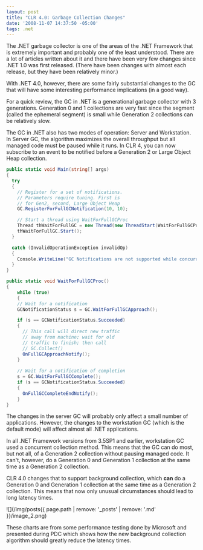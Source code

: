 ```yaml
---
layout: post
title: "CLR 4.0: Garbage Collection Changes"
date: '2008-11-07 14:37:50 -05:00'
tags: .net
---
```


The .NET garbage collector is one of the areas of the .NET Framework that is extremely important and probably one of the least understood. There are a lot of articles written about it and there have been very few changes since .NET 1.0 was first released. (There have been changes with almost each release, but they have been relatively minor.)

With .NET 4.0, however, there are some fairly substantial changes to the GC that will have some interesting performance implications (in a good way).

For a quick review, the GC in .NET is a generational garbage collector with 3 generations. Generation 0 and 1 collections are very fast since the segment (called the ephemeral segment) is small while Generation 2 collections can be relatively slow.

The GC in .NET also has two modes of operation: Server and Workstation. In Server GC, the algorithm maximizes the overall throughput but all managed code must be paused while it runs. In CLR 4, you can now subscribe to an event to be notified before a Generation 2 or Large Object Heap collection.

```csharp
public static void Main(string[] args)
{
  try
  {
    // Register for a set of notifications.
    // Parameters require tuning. First is 
    // for Gen2, second, Large Object Heap 
    GC.RegisterForFullGCNotification(10, 10);

    // Start a thread using WaitForFullGCProc
    Thread thWaitForFullGC = new Thread(new ThreadStart(WaitForFullGCProc));
    thWaitForFullGC.Start();
  }

  catch (InvalidOperationException invalidOp)
  {
    Console.WriteLine("GC Notifications are not supported while concurrent GC is enabled.\n" + invalidOp.Message);
  }
}

public static void WaitForFullGCProc()
{
    while (true)
    {
    // Wait for a notification
    GCNotificationStatus s = GC.WaitForFullGCApproach();

    if (s == GCNotificationStatus.Succeeded)
    {
      // This call will direct new traffic
      // away from machine; wait for old
      // traffic to finish; then call
      // GC.Collect()
      OnFullGCApproachNotify();
    }
    
    // Wait for a notification of completion
    s = GC.WaitForFullGCComplete();
    if (s == GCNotificationStatus.Succeeded)
    {
      OnFullGCCompleteEndNotify();
    }
}
```
The changes in the server GC will probably only affect a small number of applications. However, the changes to the workstation GC (which is the default mode) will affect almost all .NET applications.

In all .NET Framework versions from 3.5SP1 and earlier, workstation GC used a concurrent collection method. This means that the GC can do most, but not all, of a Generation 2 collection without pausing managed code. It can't, however, do a Generation 0 and Generation 1 collection at the same time as a Generation 2 collection. 

CLR 4.0 changes that to support background collection, which **can** do a Generation 0 and Generation 1 collection at the same time as a Generation 2 collection. This means that now only unusual circumstances should lead to long latency times.

![](/img/posts{{ page.path | remove: '_posts' | remove: '.md' }}/image_2.png) 

These charts are from some performance testing done by Microsoft and presented during PDC which shows how the new background collection algorithm should greatly reduce the latency times.
